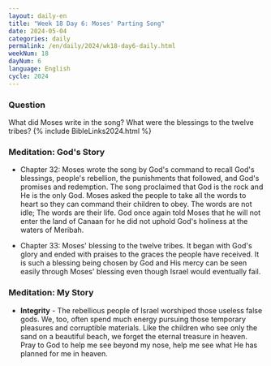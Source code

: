 ```yaml
---
layout: daily-en
title: "Week 18 Day 6: Moses' Parting Song"
date: 2024-05-04
categories: daily
permalink: /en/daily/2024/wk18-day6-daily.html
weekNum: 18
dayNum: 6
language: English
cycle: 2024
---
```

### Question     
What did Moses write in the song? What were the blessings to the twelve tribes?
{% include BibleLinks2024.html %} 

### Meditation: God's Story   
+ Chapter 32: Moses wrote the song by God's command to recall God's blessings, people's rebellion, the punishments that followed, and God's promises and redemption. The song proclaimed that God is the rock and He is the only God. Moses asked the people to take all the words to heart so they can command their children to obey. The words are not idle; The words are their life. God once again told Moses that he will not enter the land of Canaan for he did not uphold God's holiness at the waters of Meribah. 

+ Chapter 33: Moses' blessing to the twelve tribes. It began with God's glory and ended with praises to the graces the people have received. It is such a blessing being chosen by God and His mercy can be seen easily through Moses' blessing even though Israel would eventually fail. 

### Meditation: My Story   
+ **Integrity** - The rebellious people of Israel worshiped those useless false gods. We, too, often spend much energy pursuing those temporary pleasures and corruptible materials. Like the children who see only the sand on a beautiful beach, we forget the eternal treasure in heaven. Pray to God to help me see beyond my nose, help me see what He has planned for me in heaven. 
